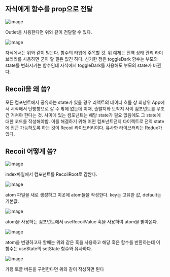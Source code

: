 ## 자식에게 함수를 prop으로 전달
![image](https://user-images.githubusercontent.com/55936770/208908326-5555d4c0-dc5f-49ae-88c3-c191316fd089.png)

Outlet을 사용한다면 위와 같이 전달할 수 있다. 

![image](https://user-images.githubusercontent.com/55936770/208908385-e0f6ec97-5d38-42bf-8047-5c5d2c000eed.png)

자식에서는 위와 같이 받는다. 함수의 타입에 주목할 것. 위 예제는 전역 상태 관리 라이브러리를 사용하면 굳이 할 필욘 없긴 하다.
신기한 점은 toggleDark 함수는 부모의 state를 변화시키는 함수인데 자식에서 toggleDark를 사용해도 부모의 state가 바뀐다. 

## Recoil을 왜 씀?
모든 컴포넌트에서 공유하는 state가 있을 경우 리액트의 데이터 흐름 상 최상위 App에서 시작해서 단방향으로 갈 수 밖에 없는데 이때,
출발지와 도착지 사이 컴포넌트를 무조건 거쳐야 한다는 것. 사이에 있는 컴포넌트는 해당 state가 필요 없음에도 그 state에 대한 코드를
작성해야함. 이를 해결하기 위해 어떤 컴포넌트던지 다이렉트로 전역 state에 접근 가능하도록 하는 것이 Recoil 라이브러리이다. 유사한
라이브러리는 Redux가 있다.

## Recoil 어떻게 씀?
![image](https://user-images.githubusercontent.com/55936770/208925066-9678c668-8097-4f51-b290-e8fecaea5ed3.png)

index파일에서 컴포넌트를 RecoilRoot로 감싼다.

![image](https://user-images.githubusercontent.com/55936770/208925371-9dc9195b-0e51-4194-93b5-ffbf58c4aaaa.png)

atom 파일을 새로 생성하고 이곳에 atom들을 작성한다. key는 고유한 값, default는 기본값.

![image](https://user-images.githubusercontent.com/55936770/208925895-6b0f13d0-360a-4ff0-8f66-2ccb1d18f975.png)

atom을 사용하는 컴포넌트에서 useRecoilValue 훅을 사용하여 atom을 받아온다.

![image](https://user-images.githubusercontent.com/55936770/208926867-c385c64f-d6d3-4a05-a670-2f6c9dce2879.png)

atom을 변경하고자 할때는 위와 같은 훅을 사용하고 해당 훅은 함수를 반환하는데 이 함수는 useState의 setState 함수와 유사하다.

![image](https://user-images.githubusercontent.com/55936770/208926964-b8817dc4-99c3-4370-90ed-b21a5be89e5a.png)

가령 토글 버튼을 구현한다면 위와 같이 작성하면 된다


